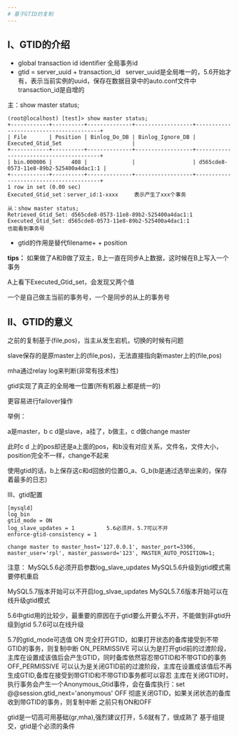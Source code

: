 ```yaml
---
# 基于GTID的复制
---
```


## Ⅰ、GTID的介绍
- global transaction id identifier 全局事务id
- gtid = server_uuid + transaction_id
  
server_uuid是全局唯一的，5.6开始才有，表示当前实例的uuid，保存在数据目录中的auto.conf文件中
  
transaction_id是自增的

主：show master status;
```
(root@localhost) [test]> show master status;
+------------+----------+--------------+------------------+----------------------------------------+
| File       | Position | Binlog_Do_DB | Binlog_Ignore_DB | Executed_Gtid_Set                      |
+------------+----------+--------------+------------------+----------------------------------------+
| bin.000006 |      408 |              |                  | d565cde8-0573-11e8-89b2-525400a4dac1:1 |
+------------+----------+--------------+------------------+----------------------------------------+
1 row in set (0.00 sec)
Executed_Gtid_set：server_id:1-xxxx     表示产生了xxx个事务

从：show master status;
Retrieved_Gtid_Set: d565cde8-0573-11e8-89b2-525400a4dac1:1
Executed_Gtid_Set: d565cde8-0573-11e8-89b2-525400a4dac1:1
也能看到事务号
```

- gtid的作用是替代filename+ + position

**tips：**
如果做了A和B做了双主，B上一直在同步A上数据，这时候在B上写入一个事务

A上看下Executed_Gtid_set，会发现又两个值

一个是自己做主当前的事务号，一个是同步的从上的事务号

## Ⅱ、GTID的意义
之前的复制基于(file,pos)，当主从发生宕机，切换的时候有问题

slave保存的是原master上的(file,pos)，无法直接指向新master上的(file,pos)

mha通过relay log来判断(非常有技术性)

gtid实现了真正的全局唯一位置(所有机器上都是统一的)

更容易进行failover操作

举例：

a是master，b c d是slave，a挂了，b做主，c d做change master

此时c d 上的pos却还是a上面的pos，和b没有对应关系，文件名，文件大小，position完全不一样，change不起来

使用gtid的话，b上保存这c和d回放的位置G_a、G_b(b是通过选举出来的，保存着最多的日志)

Ⅲ、gtid配置
```
[mysqld]
log_bin
gtid_mode = ON
log_slave_updates = 1          5.6必须开，5.7可以不开
enforce-gtid-consistency = 1

change master to master_host='127.0.0.1', master_port=3306, master_user='rpl', master_password='123', MASTER_AUTO_POSITION=1;
```


注意：
MySQL5.6必须开启参数log_slave_updates
MySQL5.6升级到gtid模式需要停机重启

MySQL5.7版本开始可以不开启log_slvae_updates
MySQL5.7.6版本开始可以在线升级gtid模式

5.6中gtid用的比较少，最重要的原因在于gtid要么开要么不开，不能做到非gtid升级到gtid
5.7.6可以在线升级

5.7的gtid_mode可选值
ON                               完全打开GTID，如果打开状态的备库接受到不带GTID的事务，则复制中断
ON_PERMISSIVE           可以认为是打开gtid前的过渡阶段，主库在设置成该值后会产生GTID，同时备库依然容忍带GTID和不带GTID的事务
OFF_PERMISSIVE          可以认为是关闭GTID前的过渡阶段，主库在设置成该值后不再生成GTID,备库在接受到带GTID和不带GTID事务都可以容忍
                                     主库在关闭GTID时，执行事务会产生一个Anonymous_Gtid事件，会在备库执行：set @@session.gtid_next='anonymous'
OFF                              彻底关闭GTID，如果关闭状态的备库收到带GTID的事务，则复制中断
之前只有ON和OFF

gtid是一切高可用基础(gr,mha),强烈建议打开，5.6就有了，很成熟了
基于组提交，gtid是个必须的条件
